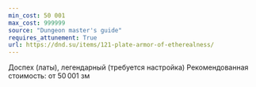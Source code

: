 ```yaml
---
min_cost: 50 001
max_cost: 999999
source: "Dungeon master's guide"
requires_attunement: True
url: https://dnd.su/items/121-plate-armor-of-etherealness/
---
```


Доспех (латы), легендарный (требуется настройка)
Рекомендованная стоимость: от 50 001 зм